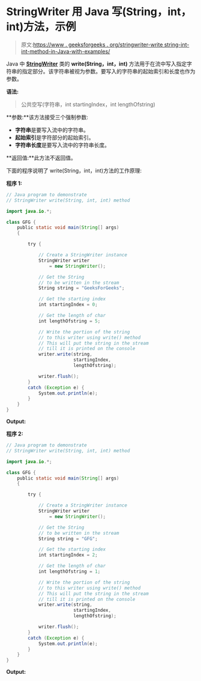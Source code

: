 # StringWriter 用 Java 写(String，int，int)方法，示例

> 原文:[https://www . geeksforgeeks . org/stringwriter-write string-int-int-method-in-Java-with-examples/](https://www.geeksforgeeks.org/stringwriter-writestring-int-int-method-in-java-with-examples/)

Java 中 **[StringWriter](https://www.geeksforgeeks.org/java-io-stringwriter-class-in-java/)** 类的 **write(String，int，int)** 方法用于在流中写入指定字符串的指定部分。该字符串被视为参数。要写入的字符串的起始索引和长度也作为参数。

**语法:**

> 公共空写(字符串，int startingIndex，int lengthOfstring)

**参数:**该方法接受三个强制参数:

*   **字符串**是要写入流中的字符串。
*   **起始索引**是字符部分的起始索引。
*   **字符串长度**是要写入流中的字符串长度。

**返回值:**此方法不返回值。

下面的程序说明了 write(String，int，int)方法的工作原理:

**程序 1:**

```java
// Java program to demonstrate
// StringWriter write(String, int, int) method

import java.io.*;

class GFG {
    public static void main(String[] args)
    {

        try {

            // Create a StringWriter instance
            StringWriter writer
                = new StringWriter();

            // Get the String
            // to be written in the stream
            String string = "GeeksForGeeks";

            // Get the starting index
            int startingIndex = 0;

            // Get the length of char
            int lengthOfstring = 5;

            // Write the portion of the string
            // to this writer using write() method
            // This will put the string in the stream
            // till it is printed on the console
            writer.write(string,
                         startingIndex,
                         lengthOfstring);

            writer.flush();
        }
        catch (Exception e) {
            System.out.println(e);
        }
    }
}
```

**Output:**

**程序 2:**

```java
// Java program to demonstrate
// StringWriter write(String, int, int) method

import java.io.*;

class GFG {
    public static void main(String[] args)
    {

        try {

            // Create a StringWriter instance
            StringWriter writer
                = new StringWriter();

            // Get the String
            // to be written in the stream
            String string = "GFG";

            // Get the starting index
            int startingIndex = 2;

            // Get the length of char
            int lengthOfstring = 1;

            // Write the portion of the string
            // to this writer using write() method
            // This will put the string in the stream
            // till it is printed on the console
            writer.write(string,
                         startingIndex,
                         lengthOfstring);

            writer.flush();
        }
        catch (Exception e) {
            System.out.println(e);
        }
    }
}
```

**Output:**